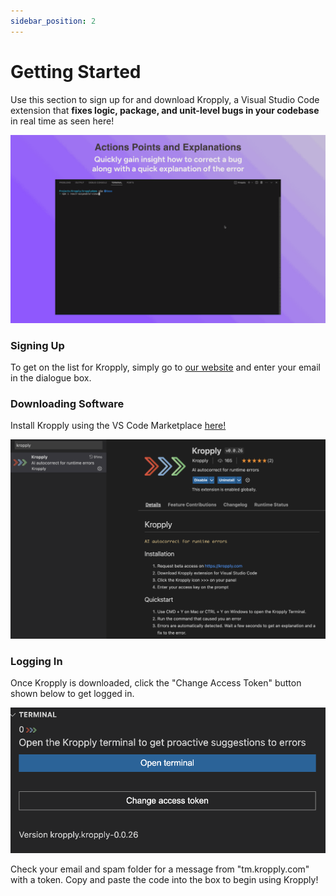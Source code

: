 ```yaml
---
sidebar_position: 2
---
```


# Getting Started

Use this section to sign up for and download Kropply, a Visual Studio Code extension that **fixes logic, package, and unit-level bugs in your codebase** in real time as seen here!

![ActionPt](images/ActionPointsAndExplanationArtboardOptimized.gif)

### Signing Up
To get on the list for Kropply, simply go to [our website]("https://www.kropply.com") and enter your email in the dialogue box.

### Downloading Software
Install Kropply using the VS Code Marketplace [here!]("https://marketplace.visualstudio.com/items?itemName=kropply.kropply")

![Download Kropply here!](images/DownloadKropply.png)

### Logging In
Once Kropply is downloaded, click the "Change Access Token" button shown below to get logged in.

![Enter Access Token here!](images/AccessToken.png)

Check your email and spam folder for a message from "tm.kropply.com" with a token. Copy and paste the code into the box to begin using Kropply!


<!---
Need to put the email that users get their token from, I wasn't sure which it was.
--->

